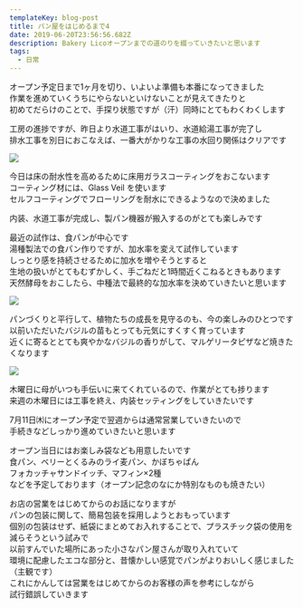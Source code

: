 ```yaml
---
templateKey: blog-post
title: パン屋をはじめるまで4
date: 2019-06-20T23:56:56.682Z
description: Bakery Licoオープンまでの道のりを綴っていきたいと思います
tags:
  - 日常
---
```

オープン予定日まで1ヶ月を切り、いよいよ準備も本番になってきました\
作業を進めていくうちにやらないといけないことが見えてきたりと\
初めてだらけのことで、手探り状態ですが（汗）同時にとてもわくわくします

工房の進捗ですが、昨日より水道工事がはいり、水道給湯工事が完了し\
排水工事を別日におこなえば、一番大がかりな工事の水回り関係はクリアです

![](/img/img_20190621_084402.jpg)

今日は床の耐水性を高めるために床用ガラスコーティングをおこないます\
コーティング材には、Glass Veil を使います\
セルフコーティングでフローリングを耐水にできるようなので決めました

内装、水道工事が完成し、製パン機器が搬入するのがとても楽しみです

最近の試作は、食パンが中心です\
湯種製法での食パン作りですが、加水率を変えて試作しています\
しっとり感を持続させるために加水を増やそうとすると\
生地の扱いがとてもむずかしく、手ごねだと1時間近くこねるときもあります\
天然酵母をおこしたら、中種法で最終的な加水率を決めていきたいと思います

![](/img/img_20190620_125914.jpg)

パンづくりと平行して、植物たちの成長を見守るのも、今の楽しみのひとつです\
以前いただいたバジルの苗もとっても元気にすくすく育っています\
近くに寄るととても爽やかなバジルの香りがして、マルゲリータピザなど焼きたくなります

![](/img/img_20190621_092812.jpg)

木曜日に母がいつも手伝いに来てくれているので、作業がとても捗ります\
来週の木曜日には工事を終え、内装セッティングをしていきたいです

7月11日㈭にオープン予定で翌週からは通常営業していきたいので\
手続きなどしっかり進めていきたいと思います

オープン当日にはお楽しみ袋なども用意したいです\
食パン、ベリーとくるみのライ麦パン、かぼちゃぱん\
フォカッチャサンドイッチ、マフィン×2種\
などを予定しております（オープン記念のなにか特別なものも焼きたい）

お店の営業をはじめてからのお話になりますが\
パンの包装に関して、簡易包装を採用しようとおもっています\
個別の包装はせず、紙袋にまとめてお入れすることで、プラスチック袋の使用を減らそうという試みで\
以前すんでいた場所にあった小さなパン屋さんが取り入れていて\
環境に配慮したエコな部分と、昔懐かしい感覚でパンがよりおいしく感じました（主観です）\
これにかんしては営業をはじめてからのお客様の声を参考にしながら\
試行錯誤していきます
